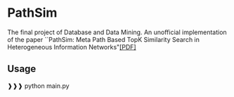 # PathSim
The final project of Database and Data Mining. An unofficial implementation of the paper ``PathSim: Meta Path Based TopK Similarity Search in Heterogeneous Information Networks"[[PDF]](http://vldb.org/pvldb/vol4/p992-sun.pdf)
## Usage
❱❱❱ python main.py

